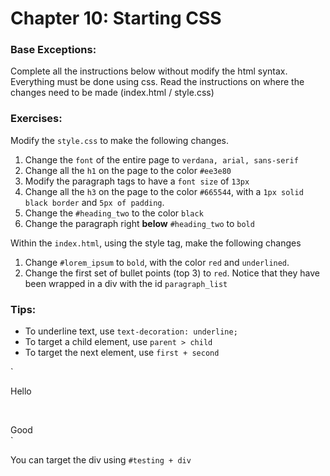 # Chapter 10: Starting CSS

### Base Exceptions:
Complete all the instructions below without modify the html syntax. Everything must be
done using css. Read the instructions on where the changes need to be made (index.html / style.css)

### Exercises:

Modify the `style.css` to make the following changes.

1. Change the `font` of the entire page to `verdana, arial, sans-serif`
2. Change all the `h1` on the page to the color `#ee3e80`
3. Modify the paragraph tags to have a `font size` of `13px`
4. Change all the `h3` on the page to the color `#665544`, 
   with a `1px solid black border` and `5px of padding`.
5. Change the `#heading_two` to the color `black`
6. Change the paragraph right <b>below</b> `#heading_two` to `bold`

Within the `index.html`, using the style tag, make the following changes 

1. Change `#lorem_ipsum` to `bold`, with the color `red` and `underlined`. 
2. Change the first set of bullet points (top 3) to `red`. Notice that they have
   been wrapped in a div with the id `paragraph_list`

### Tips:

* To underline text, use `text-decoration: underline;`
* To target a child element, use `parent > child`
* To target the next element, use `first + second`

`<p id='testing'>Hello</p><br />
 <div>Good</div>
`

You can target the div using `#testing + div`